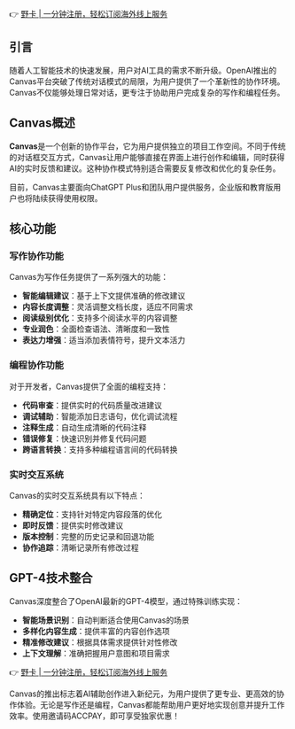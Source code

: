 👉 [野卡 | 一分钟注册，轻松订阅海外线上服务](https://bit.ly/bewildcard)

## 引言

随着人工智能技术的快速发展，用户对AI工具的需求不断升级。OpenAI推出的Canvas平台突破了传统对话模式的局限，为用户提供了一个革新性的协作环境。Canvas不仅能够处理日常对话，更专注于协助用户完成复杂的写作和编程任务。

## Canvas概述

**Canvas**是一个创新的协作平台，它为用户提供独立的项目工作空间。不同于传统的对话框交互方式，Canvas让用户能够直接在界面上进行创作和编辑，同时获得AI的实时反馈和建议。这种协作模式特别适合需要反复修改和优化的复杂任务。

目前，Canvas主要面向ChatGPT Plus和团队用户提供服务，企业版和教育版用户也将陆续获得使用权限。

## 核心功能

### 写作协作功能

Canvas为写作任务提供了一系列强大的功能：

- **智能编辑建议**：基于上下文提供准确的修改建议
- **内容长度调整**：灵活调整文档长度，适应不同需求
- **阅读级别优化**：支持多个阅读水平的内容调整
- **专业润色**：全面检查语法、清晰度和一致性
- **表达力增强**：适当添加表情符号，提升文本活力

### 编程协作功能

对于开发者，Canvas提供了全面的编程支持：

- **代码审查**：提供实时的代码质量改进建议
- **调试辅助**：智能添加日志语句，优化调试流程
- **注释生成**：自动生成清晰的代码注释
- **错误修复**：快速识别并修复代码问题
- **跨语言转换**：支持多种编程语言间的代码转换

### 实时交互系统

Canvas的实时交互系统具有以下特点：

- **精确定位**：支持针对特定内容段落的优化
- **即时反馈**：提供实时修改建议
- **版本控制**：完整的历史记录和回退功能
- **协作追踪**：清晰记录所有修改过程

## GPT-4技术整合

Canvas深度整合了OpenAI最新的GPT-4模型，通过特殊训练实现：

- **智能场景识别**：自动判断适合使用Canvas的场景
- **多样化内容生成**：提供丰富的内容创作选项
- **精准修改建议**：根据具体需求提供针对性修改
- **上下文理解**：准确把握用户意图和项目需求

👉 [野卡 | 一分钟注册，轻松订阅海外线上服务](https://bit.ly/bewildcard)

Canvas的推出标志着AI辅助创作进入新纪元，为用户提供了更专业、更高效的协作体验。无论是写作还是编程，Canvas都能帮助用户更好地实现创意并提升工作效率。使用邀请码ACCPAY，即可享受独家优惠！